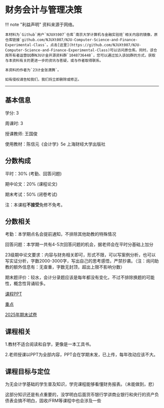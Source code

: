 # 财务会计与管理决策  

!!! note "利益声明"
    资料来源于网络。

    本材料为`Github`用户`NJUXt007`仓库`南京大学计算机与金融实验班`相关内容的镜像，原仓库链接`github.com/NJUXt007/NJU-Computer-Science-and-Finance-Experimental-Class`。点击[这里](https://github.com/NJUXt007/NJU-Computer-Science-and-Finance-Experimental-Class)可以访问原仓库。同时，该仓库所有者运营QQ群NJU计金开源资料群`1048736448`，您可以通过加入该QQ群的方式，获取与本资料有关的更进一步的资讯与答疑，或与作者取得联系。

    本资料的作者为`23计金张潇腾`。

    如有侵权请告知我们，我们将立即删除或修正。

---

## 基本信息

学分: 3  

周课时: 3  

授课教师: 王国俊

使用教材：陈信元《会计学》5e 上海财经大学出版社

## 分数构成

平时：30%  (考勤、回答问题)

期中论文：20%   (课程论文)

期末考试：50%   (闭卷考试)

注：本课程**不接受**免修不免考。

## 分数相关
考勤：本学期点名会提前通知，不排除其他助教的特殊情况

回答问题：本学期一共有4-5次回答问题的机会，据老师会在平时分基础上加分

23级期中论文要求：内容与财务相关即可，形式不限，可以写案例分析，也可以写实证分析，字数2000-3000字，写出自己的思考感悟，严禁抄袭。（注：询问助教的额外信息有：无查重，字数无封顶，超出上限不影响分数）

期末题评价：较水，会计分录题应该是每年都没有变化，不过不排除换题的可能性，概念性背诵较多。

[课程PPT](./财务会计与管理决策ppt.rar)

[重点](./财务会计与管理决策重点.docx)

[2025年期末试卷](./工程管理学院2024-2025秋学期《财务会计与管理决策》期末试卷.docx)

## 课程相关

1.教材不适合阅读和自学，更像是一本工具书。

2.老师授课以PPT为全部内容，PPT会在学期末发，已上传，每年改动应该不大。

## 课程目标与定位

为无会计学基础的学生普及知识，学完课程能够看懂财务报表。（未能做到，悲）

这部分知识还是有点重要的，没学明白后面货币银行学讲商业银行和央行的资产负债表会搞不明白，固收/FRM等课程中也会涉及一些
